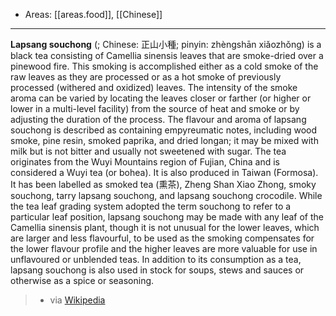 
- Areas: [[areas.food]], [[Chinese]]

---

**Lapsang souchong** (; Chinese: 正山小種; pinyin: zhèngshān xiǎozhǒng) is a black tea consisting of Camellia sinensis leaves that are smoke-dried over a pinewood fire. This smoking is accomplished either as a cold smoke of the raw leaves as they are processed or as a hot smoke of previously processed (withered and oxidized) leaves. The intensity of the smoke aroma can be varied by locating the leaves closer or farther (or higher or lower in a multi-level facility) from the source of heat and smoke or by adjusting the duration of the process. The flavour and aroma of lapsang souchong is described as containing empyreumatic notes, including wood smoke, pine resin, smoked paprika, and dried longan; it may be mixed with milk but is not bitter and usually not sweetened with sugar. The tea originates from the Wuyi Mountains region of Fujian, China and is considered a Wuyi tea (or bohea). It is also produced in Taiwan (Formosa). It has been labelled as smoked tea (熏茶), Zheng Shan Xiao Zhong, smoky souchong, tarry lapsang souchong, and lapsang souchong crocodile. While the tea leaf grading system adopted the term souchong to refer to a particular leaf position, lapsang souchong may be made with any leaf of the Camellia sinensis plant, though it is not unusual for the lower leaves, which are larger and less flavourful, to be used as the smoking compensates for the lower flavour profile and the higher leaves are more valuable for use in unflavoured or unblended teas. In addition to its consumption as a tea, lapsang souchong is also used in stock for soups, stews and sauces or otherwise as a spice or seasoning.

> - via [Wikipedia](https://en.wikipedia.org/wiki/Lapsang%20souchong)
